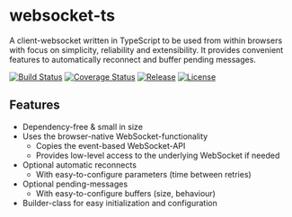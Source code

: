 # websocket-ts
A client-websocket written in TypeScript to be used from within browsers with focus on simplicity, reliability and extensibility. It provides convenient features to automatically reconnect and buffer pending messages.

[![Build Status](https://travis-ci.org/jjxxs/websocket-ts.svg?branch=master)](https://travis-ci.org/jjxxs/websocket-ts)
[![Coverage Status](https://coveralls.io/repos/github/jjxxs/websocket-ts/badge.svg?branch=master)](https://coveralls.io/github/jjxxs/websocket-ts?branch=master)
[![Release](https://img.shields.io/github/v/release/jjxxs/websocket-ts)](https://github.com/jjxxs/websocket-ts/releases/latest)
[![License](https://img.shields.io/github/license/jjxxs/websocket-ts)](/LICENSE)

## Features
- Dependency-free & small in size
- Uses the browser-native WebSocket-functionality
   - Copies the event-based WebSocket-API
   - Provides low-level access to the underlying WebSocket if needed
- Optional automatic reconnects
   - With easy-to-configure parameters (time between retries)
- Optional pending-messages
   - With easy-to-configure buffers (size, behaviour)
- Builder-class for easy initialization and configuration